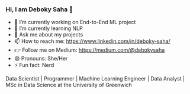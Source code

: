 ### Hi, I am Deboky Saha 👋



- 🔭 I’m currently working on End-to-End ML project 
- 🌱 I’m currently learning NLP 
- 💬 Ask me about my projects
- 📫 How to reach me: https://www.linkedin.com/in/deboky-saha/
- 👉 Follow me on Medium: https://medium.com/@debokysaha 
- 😄 Pronouns: She/Her
- ⚡ Fun fact: Nerd

Data Scientist | Programmer | Machine Learning Engineer | Data Analyst | MSc in Data Science at the University of Greenwich

